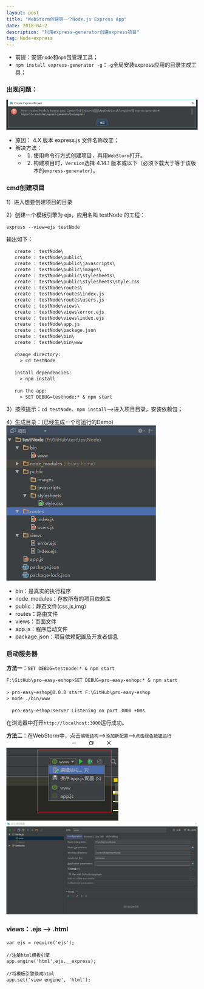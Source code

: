```yaml
---
layout: post
title: "WebStorm创建第一个Node.js Express App"
date: 2018-04-2
description: "利用express-generator创建express项目"
tag: Node-express
---   
```



- 前提：安装`node`和`npm`包管理工具；
- `npm install express-generator -g`：`-g`全局安装express应用的目录生成工具；

### 出现问题：

![](/images/posts/180402/create-expressPro-error.png)

- 原因： 4.X 版本 express.js 文件名称改变；
- 解决方法：
	- 1. 使用命令行方式创建项目，再用`WebStorm`打开。
	- 2. 构建项目时，`Version`选择 4.14.1 版本或以下（必须下载大于等于该版本的`express-generator`）。

### cmd创建项目

1）进入想要创建项目的目录

2）创建一个模板引擎为 ejs，应用名叫 testNode 的工程：

	express --view=ejs testNode

输出如下：

	   create : testNode\
	   create : testNode\public\
	   create : testNode\public\javascripts\
	   create : testNode\public\images\
	   create : testNode\public\stylesheets\
	   create : testNode\public\stylesheets\style.css
	   create : testNode\routes\
	   create : testNode\routes\index.js
	   create : testNode\routes\users.js
	   create : testNode\views\
	   create : testNode\views\error.ejs
	   create : testNode\views\index.ejs
	   create : testNode\app.js
	   create : testNode\package.json
	   create : testNode\bin\
	   create : testNode\bin\www

	   change directory:
	     > cd testNode

	   install dependencies:
	     > npm install

	   run the app:
	     > SET DEBUG=testnode:* & npm start

3）按照提示：`cd testNode`、`npm install`-->进入项目目录，安装依赖包；

4）生成目录：(已经生成一个可运行的Demo)<br>
![](/images/posts/180402/content.png)

- bin：是真实的执行程序
- node_modules：存放所有的项目依赖库
- public：静态文件(css,js,img)
- routes：路由文件
- views：页面文件
- app.js：程序启动文件
- package.json：项目依赖配置及开发者信息

### 启动服务器

**方法一**：`SET DEBUG=testnode:* & npm start`<br>

	F:\GitHub\pro-easy-eshop>SET DEBUG=pro-easy-eshop:* & npm start

	> pro-easy-eshop@0.0.0 start F:\GitHub\pro-easy-eshop
	> node ./bin/www

	  pro-easy-eshop:server Listening on port 3000 +0ms


在浏览器中打开`http://localhost:3000`运行成功。

**方法二**：在WebStorm中，点击`编辑结构`-->`添加新配置`-->`点击绿色按钮运行`<br>
![](/images/posts/180402/create-expressPro-step.png)![](/images/posts/180402/create-expressPro-step1.png)

### views：.ejs --> .html

	var ejs = require('ejs');

	//注册html模板引擎
	app.engine('html',ejs.__express);

	//将模板引擎换成html
	app.set('view engine', 'html');
